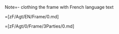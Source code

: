 Note=- clothing the frame with French language text

=[zF/Agt/EN/Frame/0.md]

=[zF/Agt/0/Frame/3Parties/0.md]
  
